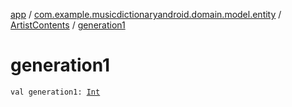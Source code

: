 [app](../../index.md) / [com.example.musicdictionaryandroid.domain.model.entity](../index.md) / [ArtistContents](index.md) / [generation1](./generation1.md)

# generation1

`val generation1: `[`Int`](https://kotlinlang.org/api/latest/jvm/stdlib/kotlin/-int/index.html)